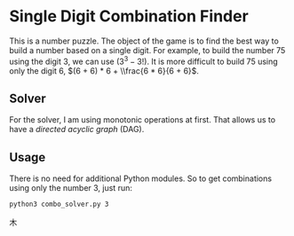 # Single Digit Combination Finder

This is a number puzzle.
The object of the game is to find the best way to build a number based on a single digit.
For example, to build the number $75$ using the digit $3$, we can use $(3^3 - 3!)$.
It is more difficult to build $75$ using only the digit $6$, $(6 + 6) * 6 + \\frac{6 * 6}{6 + 6}$.

## Solver

For the solver, I am using monotonic operations at first.
That allows us to have a _directed acyclic graph_ (DAG).

## Usage

There is no need for additional Python modules.
So to get combinations using only the number $3$, just run:

```sh
python3 combo_solver.py 3
```

木
